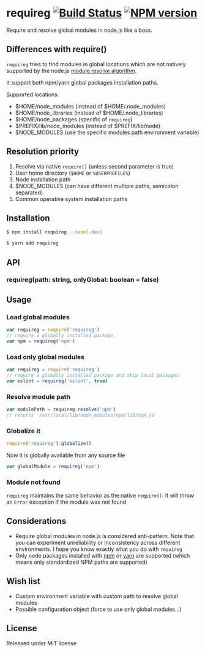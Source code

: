 # requireg  [![Build Status](https://secure.travis-ci.org/h2non/requireg.png?branch=master)][2] [![NPM version](https://badge.fury.io/js/requireg.png)][3]

Require and resolve global modules in node.js like a boss.

## Differences with require()

`requireg` tries to find modules in global locations which are
not natively supported by the node.js [module resolve algorithm][1]. 

It support both npm/yarn global packages installation paths.

Supported locations:

- $HOME/node_modules (instead of $HOME/.node_modules)
- $HOME/node_libraries (instead of $HOME/.node_libraries)
- $HOME/node_packages (specific of `requireg`)
- $PREFIX/lib/node_modules (instead of $PREFIX/lib/node)
- $NODE_MODULES (use the specific modules path environment variable)

## Resolution priority

1. Resolve via native `require()` (unless second parameter is true)
2. User home directory (`$HOME` or `%USERPROFILE%`)
3. Node installation path
4. $NODE_MODULES (can have different multiple paths, semicolon separated)
5. Common operative system installation paths

## Installation

```bash
$ npm install requireg --save[-dev]
```

```bash
$ yarn add requireg
```

## API

### requireg(path: string, onlyGlobal: boolean = false)

## Usage

### Load global modules

```js
var requireg = require('requireg')
// require a globally installed package
var npm = requireg('npm')
```

### Load only global modules

```js
var requireg = require('requireg')
// require a globally installed package and skip local packages
var eslint = requireg('eslint', true)
```

### Resolve module path

```js
var modulePath = requireg.resolve('npm')
// returns '/usr/local/lib/node_modules/npm/lib/npm.js'
```

### Globalize it

```js
require('requireg').globalize()
```

Now it is globally available from any source file

```js
var globalModule = requireg('npm')
```

### Module not found

`requireg` maintains the same behavior as the native `require()`.
It will throw an `Error` exception if the module was not found

## Considerations

- Require global modules in node.js is considered anti-pattern.
Note that you can experiment unreliability or inconsistency across different environments.
I hope you know exactly what you do with `requireg`
- Only node packages installed with [npm](https://npmjs.org) or [yarn](https://yarnpkg.com) are supported (which means only standardized NPM paths are supported)

## Wish list

- Custom environment variable with custom path to resolve global modules
- Possible configuration object (force to use only global modules...)

## License

Released under MIT license

[1]: http://nodejs.org/docs/latest/api/modules.html#modules_all_together
[2]: http://travis-ci.org/h2non/requireg
[3]: http://badge.fury.io/js/requireg
